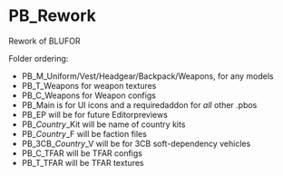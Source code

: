 # PB_Rework
Rework of BLUFOR

Folder ordering:

- PB_M_Uniform/Vest/Headgear/Backpack/Weapons, for any models
- PB_T_Weapons for weapon textures
- PB_C_Weapons for Weapon configs
- PB_Main is for UI icons and a requiredaddon for *all* other .pbos
- PB_EP will be for future Editorpreviews
- PB_*Country*_Kit will be name of country kits
- PB_*Country*_F will be faction files
- PB_3CB_*Country*_V will be for 3CB soft-dependency vehicles
- PB_C_TFAR will be TFAR configs
- PB_T_TFAR will be TFAR textures
